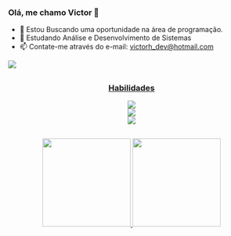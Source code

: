 ### Olá, me chamo Victor 👋
- 🔭 Estou Buscando uma oportunidade na área de programação.
- 📖 Estudando Análise e Desenvolvimento de Sistemas
- 📫 Contate-me através do e-mail: victorh_dev@hotmail.com <br>
<div>
  <a href="https://www.linkedin.com/in/victor-hug/"/>
  <img src="https://user-images.githubusercontent.com/102868346/185483946-ec302774-6090-4efd-b054-7e99174d574d.png"/>
</div>

##


<div style="text-align: center"><h3>Habilidades</h3>
  <div>
    <a href="https://github.com/Victor-devs/barbearia-alura-home/blob/master/index.html"/>
    <img src="https://user-images.githubusercontent.com/102868346/185518138-6afea88b-2fe5-442f-bec6-4e5a9a2dfdc9.png">
  </div>
  <div>
    <a href="https://github.com/Victor-devs/barbearia-alura-home/blob/master/style.css"/>
    <img src="https://user-images.githubusercontent.com/102868346/185522006-2f706287-b912-4c10-b982-1da248957493.png"/>
  </div>
  <div>
    <a href="https://github.com/Victor-devs/calcula_consumo/blob/main/calcula_consumo.html"/>
    <img src="https://user-images.githubusercontent.com/102868346/185522373-3818b491-170e-4701-a2f7-ba4795fc3bd8.png"/>
  </div>

##

<div>
  <a href="https://github.com/Victor-devs">
    <img height="180em" src ="https://github-readme-stats.vercel.app/api?username=Victor-devs&show_icons=true&theme=dark"/>
    <img height="180em" src ="https://github-readme-stats.vercel.app/api/top-langs/?username=Victor-devs&layout=compact"/>
   
</div>



